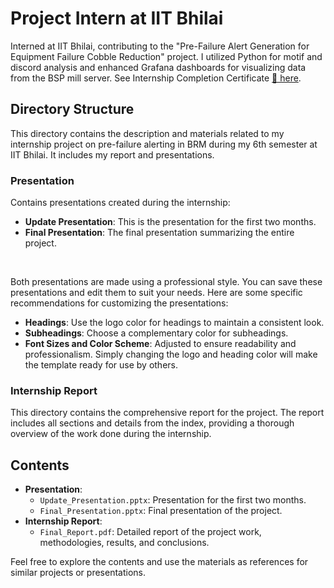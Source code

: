 # Project Intern at IIT Bhilai

Interned at IIT Bhilai, contributing to the "Pre-Failure Alert Generation for Equipment Failure Cobble Reduction" project. I utilized Python for motif and discord analysis and enhanced Grafana dashboards for visualizing data from the BSP mill server. See Internship Completion Certificate [📑 here](https://drive.google.com/file/d/1jtykc2N5awIFhQXEllwiN-iTLMuXSTBH/view).

## Directory Structure

This directory contains the description and materials related to my internship project on pre-failure alerting in BRM during my 6th semester at IIT Bhilai. It includes my report and presentations.

### Presentation

Contains presentations created during the internship:

- **Update Presentation**: This is the presentation for the first two months.
- **Final Presentation**: The final presentation summarizing the entire project.

<br>

Both presentations are made using a professional style. You can save these presentations and edit them to suit your needs. Here are some specific recommendations for customizing the presentations:

- **Headings**: Use the logo color for headings to maintain a consistent look.
- **Subheadings**: Choose a complementary color for subheadings.
- **Font Sizes and Color Scheme**: Adjusted to ensure readability and professionalism. Simply changing the logo and heading color will make the template ready for use by others.

### Internship Report

This directory contains the comprehensive report for the project. The report includes all sections and details from the index, providing a thorough overview of the work done during the internship.

## Contents

- **Presentation**:
  - `Update_Presentation.pptx`: Presentation for the first two months.
  - `Final_Presentation.pptx`: Final presentation of the project.
- **Internship Report**:
  - `Final_Report.pdf`: Detailed report of the project work, methodologies, results, and conclusions.

Feel free to explore the contents and use the materials as references for similar projects or presentations.

